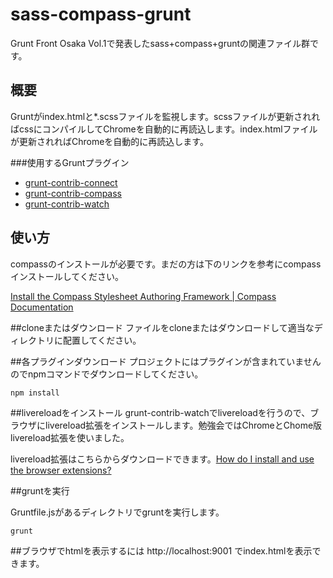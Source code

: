 sass-compass-grunt
=======

Grunt Front Osaka Vol.1で発表したsass+compass+gruntの関連ファイル群です。

概要
-----
Gruntがindex.htmlと*.scssファイルを監視します。scssファイルが更新されればcssにコンパイルしてChromeを自動的に再読込します。index.htmlファイルが更新されればChromeを自動的に再読込します。

###使用するGruntプラグイン
* [grunt-contrib-connect](https://www.npmjs.org/package/grunt-contrib-connect)* [grunt-contrib-compass](https://npmjs.org/package/grunt-contrib-compass)* [grunt-contrib-watch](https://npmjs.org/package/grunt-contrib-watch)


使い方
-----
compassのインストールが必要です。まだの方は下のリンクを参考にcompassインストールしてください。

[Install the Compass Stylesheet Authoring Framework | Compass Documentation](http://compass-style.org/install/)


##cloneまたはダウンロード
ファイルをcloneまたはダウンロードして適当なディレクトリに配置してください。

##各プラグインダウンロード
プロジェクトにはプラグインが含まれていませんのでnpmコマンドでダウンロードしてください。

```
npm install
```


##livereloadをインストール
grunt-contrib-watchでlivereloadを行うので、ブラウザにlivereload拡張をインストールします。勉強会ではChromeとChome版livereload拡張を使いました。

livereload拡張はこちらからダウンロードできます。[How do I install and use the browser extensions?](http://feedback.livereload.com/knowledgebase/articles/86242-how-do-i-install-and-use-the-browser-extensions-)


##gruntを実行

Gruntfile.jsがあるディレクトリでgruntを実行します。

```
grunt
```

##ブラウザでhtmlを表示するには
http://localhost:9001 でindex.htmlを表示できます。

